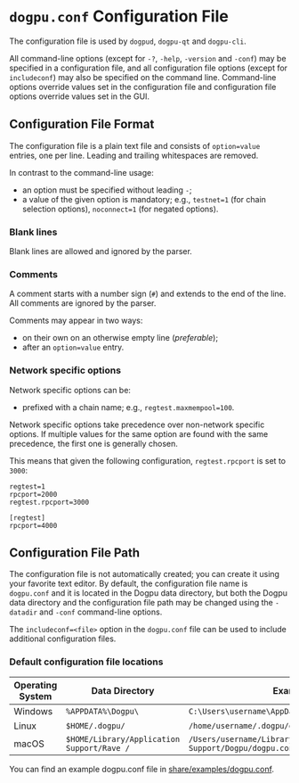 # `dogpu.conf` Configuration File

The configuration file is used by `dogpud`, `dogpu-qt` and `dogpu-cli`.

All command-line options (except for `-?`, `-help`, `-version` and `-conf`) may be specified in a configuration file, and all configuration file options (except for `includeconf`) may also be specified on the command line. Command-line options override values set in the configuration file and configuration file options override values set in the GUI.

## Configuration File Format

The configuration file is a plain text file and consists of `option=value` entries, one per line. Leading and trailing whitespaces are removed.

In contrast to the command-line usage:
- an option must be specified without leading `-`;
- a value of the given option is mandatory; e.g., `testnet=1` (for chain selection options), `noconnect=1` (for negated options).

### Blank lines

Blank lines are allowed and ignored by the parser.

### Comments

A comment starts with a number sign (`#`) and extends to the end of the line. All comments are ignored by the parser.

Comments may appear in two ways:
- on their own on an otherwise empty line (_preferable_);
- after an `option=value` entry.

### Network specific options

Network specific options can be:
- prefixed with a chain name; e.g., `regtest.maxmempool=100`.

Network specific options take precedence over non-network specific options.
If multiple values for the same option are found with the same precedence, the
first one is generally chosen.

This means that given the following configuration, `regtest.rpcport` is set to `3000`:

```
regtest=1
rpcport=2000
regtest.rpcport=3000

[regtest]
rpcport=4000
```

## Configuration File Path

The configuration file is not automatically created; you can create it using your favorite text editor. By default, the configuration file name is `dogpu.conf` and it is located in the Dogpu data directory, but both the Dogpu data directory and the configuration file path may be changed using the `-datadir` and `-conf` command-line options.

The `includeconf=<file>` option in the `dogpu.conf` file can be used to include additional configuration files.

### Default configuration file locations

Operating System | Data Directory | Example Path
-- | -- | --
Windows | `%APPDATA%\Dogpu\` | `C:\Users\username\AppData\Roaming\Dogpu\dogpu.conf`
Linux | `$HOME/.dogpu/` | `/home/username/.dogpu/dogpu.conf`
macOS | `$HOME/Library/Application Support/Rave /` | `/Users/username/Library/Application Support/Dogpu/dogpu.conf`

You can find an example dogpu.conf file in [share/examples/dogpu.conf](../share/examples/dogpu.conf).
